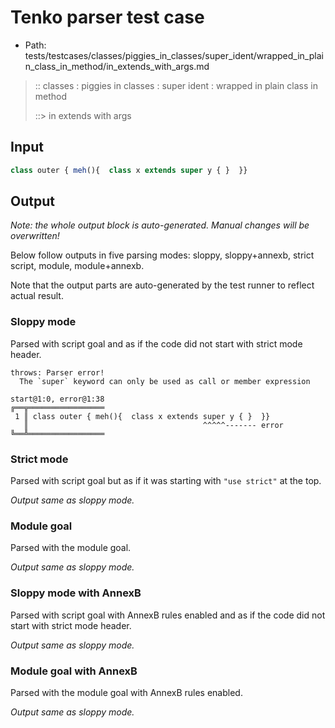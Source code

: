 # Tenko parser test case

- Path: tests/testcases/classes/piggies_in_classes/super_ident/wrapped_in_plain_class_in_method/in_extends_with_args.md

> :: classes : piggies in classes : super ident : wrapped in plain class in method
>
> ::> in extends with args

## Input

`````js
class outer { meh(){  class x extends super y { }  }}
`````

## Output

_Note: the whole output block is auto-generated. Manual changes will be overwritten!_

Below follow outputs in five parsing modes: sloppy, sloppy+annexb, strict script, module, module+annexb.

Note that the output parts are auto-generated by the test runner to reflect actual result.

### Sloppy mode

Parsed with script goal and as if the code did not start with strict mode header.

`````
throws: Parser error!
  The `super` keyword can only be used as call or member expression

start@1:0, error@1:38
╔══╦═════════════════
 1 ║ class outer { meh(){  class x extends super y { }  }}
   ║                                       ^^^^^------- error
╚══╩═════════════════

`````

### Strict mode

Parsed with script goal but as if it was starting with `"use strict"` at the top.

_Output same as sloppy mode._

### Module goal

Parsed with the module goal.

_Output same as sloppy mode._

### Sloppy mode with AnnexB

Parsed with script goal with AnnexB rules enabled and as if the code did not start with strict mode header.

_Output same as sloppy mode._

### Module goal with AnnexB

Parsed with the module goal with AnnexB rules enabled.

_Output same as sloppy mode._
